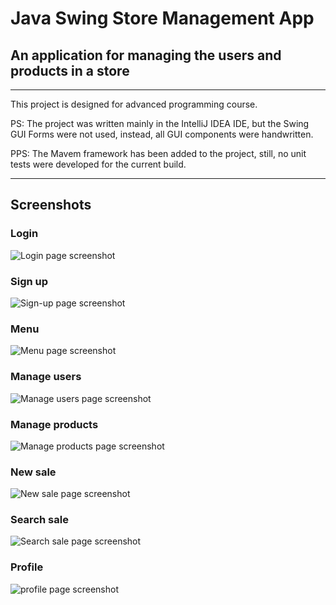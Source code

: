 # Java Swing Store Management App
## An application for managing the users and products in a store

---

This project is designed for advanced programming course.

PS: The project was written mainly in the IntelliJ IDEA IDE, but the Swing GUI Forms were not used, instead, all 
GUI components were handwritten.

PPS: The Mavem framework has been added to the project, still, no unit tests were developed for the current build.

---

## Screenshots

### Login
![Login page screenshot](images/screenshots/login_page_screenshot.PNG)

### Sign up
![Sign-up page screenshot](images/screenshots/Sign-up_page_screenshot.PNG)

### Menu
![Menu page screenshot](images/screenshots/menu_page_screenshot.PNG)

### Manage users
![Manage users page screenshot](images/screenshots/manage_users_page_screenshot.PNG)

### Manage products
![Manage products page screenshot](images/screenshots/manage_products_page_screenshot.PNG)

### New sale
![New sale page screenshot](images/screenshots/new_sale_page_screenshot.PNG)

### Search sale
![Search sale page screenshot](images/screenshots/search_sale_page_screenshot.PNG)

### Profile
![profile page screenshot](images/screenshots/profile_page_screenshot.PNG)
